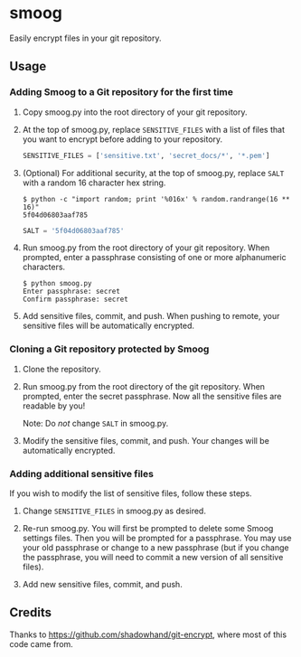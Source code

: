 smoog
=====

Easily encrypt files in your git repository.

## Usage

### Adding Smoog to a Git repository for the first time

1. Copy smoog.py into the root directory of your git repository.

2. At the top of smoog.py, replace `SENSITIVE_FILES` with a list of files
that you want to encrypt before adding to your repository.

    ```python
    SENSITIVE_FILES = ['sensitive.txt', 'secret_docs/*', '*.pem']
    ```

3. (Optional) For additional security, at the top of smoog.py, replace `SALT`
with a random 16 character hex string.

    ```shell
    $ python -c "import random; print '%016x' % random.randrange(16 ** 16)"
    5f04d06803aaf785
    ```

    ```python
    SALT = '5f04d06803aaf785'
    ```

4. Run smoog.py from the root directory of your git repository. When prompted,
enter a passphrase consisting of one or more alphanumeric characters.

    ```shell
    $ python smoog.py
    Enter passphrase: secret
    Confirm passphrase: secret

5. Add sensitive files, commit, and push. When pushing to remote, your
sensitive files will be automatically encrypted.

### Cloning a Git repository protected by Smoog

1. Clone the repository.

2. Run smoog.py from the root directory of the git repository. When prompted,
enter the secret passphrase. Now all the sensitive files are readable by you!

    Note: Do *not* change `SALT` in smoog.py.

3. Modify the sensitive files, commit, and push. Your changes will be
automatically encrypted.

### Adding additional sensitive files

If you wish to modify the list of sensitive files, follow these steps.

1. Change `SENSITIVE_FILES` in smoog.py as desired.

2. Re-run smoog.py. You will first be prompted to delete some Smoog settings
files. Then you will be prompted for a passphrase. You may use your old
passphrase or change to a new passphrase (but if you change the passphrase,
you will need to commit a new version of all sensitive files).

3. Add new sensitive files, commit, and push.

## Credits

Thanks to https://github.com/shadowhand/git-encrypt, where most of this code
came from.


